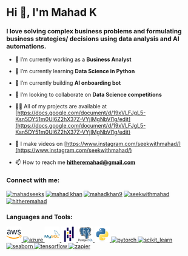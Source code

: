 <h1 align="left">Hi 👋, I'm Mahad K</h1>
<h3 align="left">I love solving complex business problems and formulating business strategies/ decisions using data analysis and AI automations.</h3>

- 🔭 I’m currently working as a **Business Analyst**

- 🌱 I’m currently learning **Data Science in Python**

- 👯 I’m currently building **AI onboarding bot**

- 🤝 I’m looking to collaborate on **Data Science competitions**

- 👨‍💻 All of my projects are available at [https://docs.google.com/document/d/19xVLFJgL5-Ksn5DY51m0Ul6Z2hX37Z-VYjIMgNbVl1g/edit](https://docs.google.com/document/d/19xVLFJgL5-Ksn5DY51m0Ul6Z2hX37Z-VYjIMgNbVl1g/edit)

- 📝 I make videos on [https://www.instagram.com/seekwithmahad/](https://www.instagram.com/seekwithmahad/)

- 📫 How to reach me **hitheremahad@gmail.com**

<h3 align="left">Connect with me:</h3>
<p align="left">
<a href="https://twitter.com/mahadseeks" target="blank"><img align="center" src="https://raw.githubusercontent.com/rahuldkjain/github-profile-readme-generator/master/src/images/icons/Social/twitter.svg" alt="mahadseeks" height="30" width="40" /></a>
<a href="https://linkedin.com/in/mahad khan" target="blank"><img align="center" src="https://raw.githubusercontent.com/rahuldkjain/github-profile-readme-generator/master/src/images/icons/Social/linked-in-alt.svg" alt="mahad khan" height="30" width="40" /></a>
<a href="https://kaggle.com/mahadkhan9" target="blank"><img align="center" src="https://raw.githubusercontent.com/rahuldkjain/github-profile-readme-generator/master/src/images/icons/Social/kaggle.svg" alt="mahadkhan9" height="30" width="40" /></a>
<a href="https://instagram.com/seekwithmahad" target="blank"><img align="center" src="https://raw.githubusercontent.com/rahuldkjain/github-profile-readme-generator/master/src/images/icons/Social/instagram.svg" alt="seekwithmahad" height="30" width="40" /></a>
<a href="https://medium.com/hitheremahad" target="blank"><img align="center" src="https://raw.githubusercontent.com/rahuldkjain/github-profile-readme-generator/master/src/images/icons/Social/medium.svg" alt="hitheremahad" height="30" width="40" /></a>
</p>

<h3 align="left">Languages and Tools:</h3>
<p align="left"> <a href="https://aws.amazon.com" target="_blank" rel="noreferrer"> <img src="https://raw.githubusercontent.com/devicons/devicon/master/icons/amazonwebservices/amazonwebservices-original-wordmark.svg" alt="aws" width="40" height="40"/> </a> <a href="https://azure.microsoft.com/en-in/" target="_blank" rel="noreferrer"> <img src="https://www.vectorlogo.zone/logos/microsoft_azure/microsoft_azure-icon.svg" alt="azure" width="40" height="40"/> </a> <a href="https://www.mysql.com/" target="_blank" rel="noreferrer"> <img src="https://raw.githubusercontent.com/devicons/devicon/master/icons/mysql/mysql-original-wordmark.svg" alt="mysql" width="40" height="40"/> </a> <a href="https://pandas.pydata.org/" target="_blank" rel="noreferrer"> <img src="https://raw.githubusercontent.com/devicons/devicon/2ae2a900d2f041da66e950e4d48052658d850630/icons/pandas/pandas-original.svg" alt="pandas" width="40" height="40"/> </a> <a href="https://www.postgresql.org" target="_blank" rel="noreferrer"> <img src="https://raw.githubusercontent.com/devicons/devicon/master/icons/postgresql/postgresql-original-wordmark.svg" alt="postgresql" width="40" height="40"/> </a> <a href="https://www.python.org" target="_blank" rel="noreferrer"> <img src="https://raw.githubusercontent.com/devicons/devicon/master/icons/python/python-original.svg" alt="python" width="40" height="40"/> </a> <a href="https://pytorch.org/" target="_blank" rel="noreferrer"> <img src="https://www.vectorlogo.zone/logos/pytorch/pytorch-icon.svg" alt="pytorch" width="40" height="40"/> </a> <a href="https://scikit-learn.org/" target="_blank" rel="noreferrer"> <img src="https://upload.wikimedia.org/wikipedia/commons/0/05/Scikit_learn_logo_small.svg" alt="scikit_learn" width="40" height="40"/> </a> <a href="https://seaborn.pydata.org/" target="_blank" rel="noreferrer"> <img src="https://seaborn.pydata.org/_images/logo-mark-lightbg.svg" alt="seaborn" width="40" height="40"/> </a> <a href="https://www.tensorflow.org" target="_blank" rel="noreferrer"> <img src="https://www.vectorlogo.zone/logos/tensorflow/tensorflow-icon.svg" alt="tensorflow" width="40" height="40"/> </a> <a href="https://zapier.com" target="_blank" rel="noreferrer"> <img src="https://www.vectorlogo.zone/logos/zapier/zapier-icon.svg" alt="zapier" width="40" height="40"/> </a> </p>

